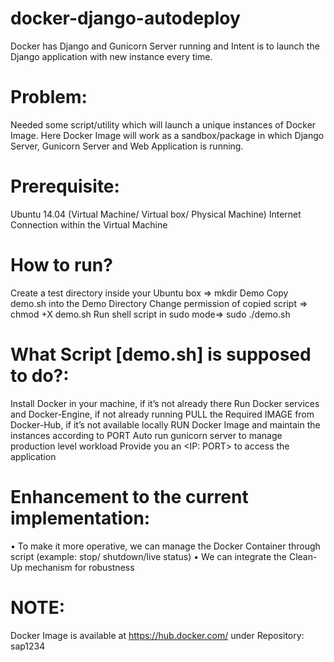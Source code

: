 # docker-django-autodeploy
Docker has Django and Gunicorn Server running and Intent is to launch the Django application with new instance every time.

# Problem: 
Needed some script/utility which will launch a unique instances of Docker Image. Here Docker Image will work as a sandbox/package in which Django Server, Gunicorn Server and Web Application is running.

# Prerequisite:
Ubuntu 14.04 (Virtual Machine/ Virtual box/ Physical Machine)
Internet Connection within the Virtual Machine

# How to run?
Create a test directory inside your Ubuntu box => mkdir Demo
Copy demo.sh into the Demo Directory
Change permission of copied script => chmod +X demo.sh
Run shell script in sudo mode=> sudo ./demo.sh 

# What Script [demo.sh] is supposed to do?:
Install Docker in your machine, if it’s not already there
Run Docker services and Docker-Engine, if not already running 
PULL the Required IMAGE from Docker-Hub, if it’s not available locally
RUN Docker Image and maintain the instances according to PORT
Auto run gunicorn server to manage production level workload
Provide you an <IP: PORT> to access the application  

# Enhancement to the current implementation:
•	To make it more operative, we can manage the Docker Container through script (example: stop/ shutdown/live status) 
•	We can integrate the Clean-Up mechanism for robustness


# NOTE:
Docker Image is available at https://hub.docker.com/ under Repository: sap1234

